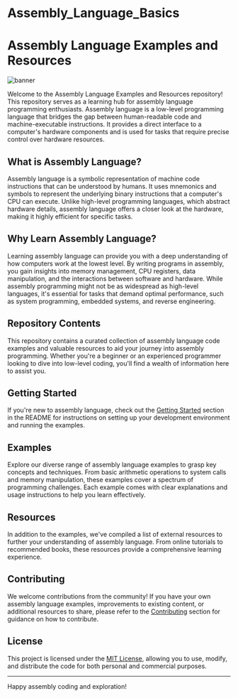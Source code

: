 # Assembly_Language_Basics

# Assembly Language Examples and Resources

![banner](https://github.com/YasinsaMahanama/Assembly_Language_Basics/assets/122031127/e8392720-1676-4360-9bc5-241442585bba)


Welcome to the Assembly Language Examples and Resources repository! This repository serves as a learning hub for assembly language programming enthusiasts. Assembly language is a low-level programming language that bridges the gap between human-readable code and machine-executable instructions. It provides a direct interface to a computer's hardware components and is used for tasks that require precise control over hardware resources.

## What is Assembly Language?

Assembly language is a symbolic representation of machine code instructions that can be understood by humans. It uses mnemonics and symbols to represent the underlying binary instructions that a computer's CPU can execute. Unlike high-level programming languages, which abstract hardware details, assembly language offers a closer look at the hardware, making it highly efficient for specific tasks.

## Why Learn Assembly Language?

Learning assembly language can provide you with a deep understanding of how computers work at the lowest level. By writing programs in assembly, you gain insights into memory management, CPU registers, data manipulation, and the interactions between software and hardware. While assembly programming might not be as widespread as high-level languages, it's essential for tasks that demand optimal performance, such as system programming, embedded systems, and reverse engineering.

## Repository Contents

This repository contains a curated collection of assembly language code examples and valuable resources to aid your journey into assembly programming. Whether you're a beginner or an experienced programmer looking to dive into low-level coding, you'll find a wealth of information here to assist you.

## Getting Started

If you're new to assembly language, check out the [Getting Started](#getting-started) section in the README for instructions on setting up your development environment and running the examples.

## Examples

Explore our diverse range of assembly language examples to grasp key concepts and techniques. From basic arithmetic operations to system calls and memory manipulation, these examples cover a spectrum of programming challenges. Each example comes with clear explanations and usage instructions to help you learn effectively.

## Resources

In addition to the examples, we've compiled a list of external resources to further your understanding of assembly language. From online tutorials to recommended books, these resources provide a comprehensive learning experience.

## Contributing

We welcome contributions from the community! If you have your own assembly language examples, improvements to existing content, or additional resources to share, please refer to the [Contributing](#contributing) section for guidance on how to contribute.

## License

This project is licensed under the [MIT License](LICENSE), allowing you to use, modify, and distribute the code for both personal and commercial purposes.

---

Happy assembly coding and exploration!

